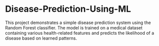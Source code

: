 # Disease-Prediction-Using-ML
This project demonstrates a simple disease prediction system using the Random Forest classifier. The model is trained on a medical dataset containing various health-related features and predicts the likelihood of a disease based on learned patterns.
